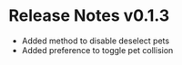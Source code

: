 # Release Notes v0.1.3

- Added method to disable deselect pets
- Added preference to toggle pet collision